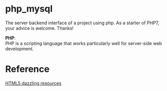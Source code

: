 # php_mysql
The server backend interface of a project using php. As a starter of PHP7, your advice is welcome. Thanks!

**PHP**:<br>
PHP is a scripting language that works particularly well for server-side web development.

# Reference
[HTML5 dazzling resources](https://www.html5tricks.com/)
